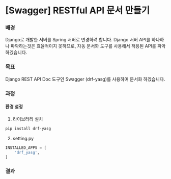 # [Swagger] RESTful API 문서 만들기

### 배경

Django로 개발한 서버를 Spring 서버로 변경하려 합니다. Django 서버 API를 하나하나 파악하는것은 효율적이지 못하므로, 자동 문서화 도구를 사용해서 적용된 API를 파악하겠습니다. 

### 목표

Django REST API Doc 도구인 Swagger (drf-yasg)를 사용하여 문서화 하겠습니다.

### 과정

#### 환경 설정

1. 라이브러리 설치

```bash
pip install drf-yasg
```

2. setting.py 

```python
INSTALLED_APPS = [
    'drf_yasg',
]
```



### 결과

